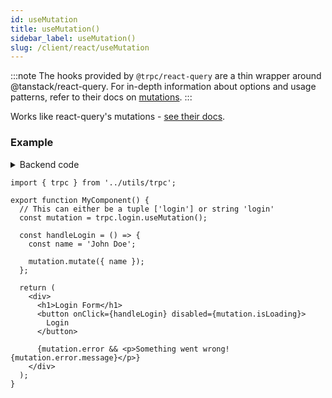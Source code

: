 ```yaml
---
id: useMutation
title: useMutation()
sidebar_label: useMutation()
slug: /client/react/useMutation
---
```


:::note
The hooks provided by `@trpc/react-query` are a thin wrapper around @tanstack/react-query. For in-depth information about options and usage patterns, refer to their docs on [mutations](https://tanstack.com/query/v5/docs/framework/react/guides/mutations).
:::

Works like react-query's mutations - [see their docs](https://tanstack.com/query/v5/docs/framework/react/guides/mutations).

### Example

<details><summary>Backend code</summary>

```tsx title='server/routers/_app.ts'
import { initTRPC } from '@trpc/server';
import { z } from 'zod';

export const t = initTRPC.create();

export const appRouter = t.router({
  // Create procedure at path 'login'
  // The syntax is identical to creating queries
  login: t.procedure
    // using zod schema to validate and infer input values
    .input(
      z.object({
        name: z.string(),
      }),
    )
    .mutation((opts) => {
      // Here some login stuff would happen
      return {
        user: {
          name: opts.input.name,
          role: 'ADMIN',
        },
      };
    }),
});
```

</details>

```tsx
import { trpc } from '../utils/trpc';

export function MyComponent() {
  // This can either be a tuple ['login'] or string 'login'
  const mutation = trpc.login.useMutation();

  const handleLogin = () => {
    const name = 'John Doe';

    mutation.mutate({ name });
  };

  return (
    <div>
      <h1>Login Form</h1>
      <button onClick={handleLogin} disabled={mutation.isLoading}>
        Login
      </button>

      {mutation.error && <p>Something went wrong! {mutation.error.message}</p>}
    </div>
  );
}
```
